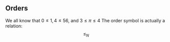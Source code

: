 ## Orders
We all know that $0\leq 1,4 \leq56$, and $3 \leq \pi \leq 4$
The order symbol is actually a relation:
$$
\leq_{N}
$$